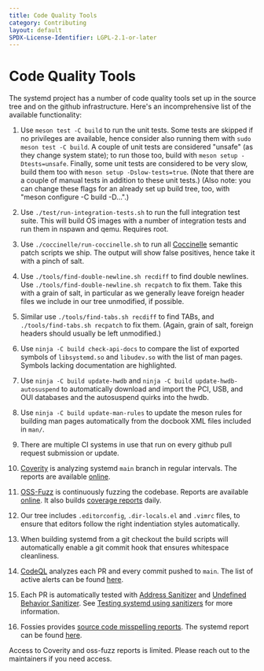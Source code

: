 ```yaml
---
title: Code Quality Tools
category: Contributing
layout: default
SPDX-License-Identifier: LGPL-2.1-or-later
---
```


# Code Quality Tools

The systemd project has a number of code quality tools set up in the source
tree and on the github infrastructure. Here's an incomprehensive list of the
available functionality:

1. Use `meson test -C build` to run the unit tests. Some tests are skipped if
   no privileges are available, hence consider also running them with `sudo
   meson test -C build`. A couple of unit tests are considered "unsafe" (as
   they change system state); to run those too, build with `meson setup
   -Dtests=unsafe`. Finally, some unit tests are considered to be very slow,
   build them too with `meson setup -Dslow-tests=true`. (Note that there are a
   couple of manual tests in addition to these unit tests.) (Also note: you can
   change these flags for an already set up build tree, too, with "meson
   configure -C build -D…".)

2. Use `./test/run-integration-tests.sh` to run the full integration test
   suite. This will build OS images with a number of integration tests and run
   them in nspawn and qemu. Requires root.

3. Use `./coccinelle/run-coccinelle.sh` to run all
   [Coccinelle](http://coccinelle.lip6.fr/) semantic patch scripts we ship. The
   output will show false positives, hence take it with a pinch of salt.

4. Use `./tools/find-double-newline.sh recdiff` to find double newlines. Use
   `./tools/find-double-newline.sh recpatch` to fix them. Take this with a grain
   of salt, in particular as we generally leave foreign header files we include in
   our tree unmodified, if possible.

5. Similar use `./tools/find-tabs.sh recdiff` to find TABs, and
   `./tools/find-tabs.sh recpatch` to fix them. (Again, grain of salt, foreign
   headers should usually be left unmodified.)

6. Use `ninja -C build check-api-docs` to compare the list of exported symbols
   of `libsystemd.so` and `libudev.so` with the list of man pages. Symbols
   lacking documentation are highlighted.

7. Use `ninja -C build update-hwdb` and `ninja -C build update-hwdb-autosuspend`
   to automatically download and import the PCI, USB, and OUI databases and the
   autosuspend quirks into the hwdb.

8. Use `ninja -C build update-man-rules` to update the meson rules for building
   man pages automatically from the docbook XML files included in `man/`.

9. There are multiple CI systems in use that run on every github pull request
   submission or update.

10. [Coverity](https://scan.coverity.com/) is analyzing systemd `main` branch
    in regular intervals. The reports are available
    [online](https://scan.coverity.com/projects/systemd).

11. [OSS-Fuzz](https://github.com/google/oss-fuzz) is continuously fuzzing the
    codebase. Reports are available
    [online](https://oss-fuzz.com/testcases?project=systemd&open=yes).
    It also builds
    [coverage reports](https://oss-fuzz.com/coverage-report/job/libfuzzer_asan_systemd/latest)
    daily.

12. Our tree includes `.editorconfig`, `.dir-locals.el` and `.vimrc` files, to
    ensure that editors follow the right indentiation styles automatically.

13. When building systemd from a git checkout the build scripts will
    automatically enable a git commit hook that ensures whitespace cleanliness.

14. [CodeQL](https://codeql.github.com/) analyzes each PR and every commit
    pushed to `main`. The list of active alerts can be found
    [here](https://github.com/systemd/systemd/security/code-scanning).

15. Each PR is automatically tested with [Address Sanitizer](https://clang.llvm.org/docs/AddressSanitizer.html)
    and [Undefined Behavior Sanitizer](https://clang.llvm.org/docs/UndefinedBehaviorSanitizer.html).
    See [Testing systemd using sanitizers](TESTING_WITH_SANITIZERS.md)
    for more information.

16. Fossies provides [source code misspelling reports](https://fossies.org/features.html#codespell).
    The systemd report can be found [here](https://fossies.org/linux/misc/systemd/codespell.html).

Access to Coverity and oss-fuzz reports is limited. Please reach out to the
maintainers if you need access.
